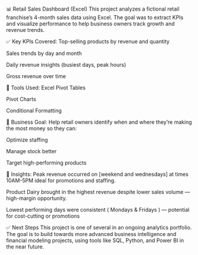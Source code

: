 📊 Retail Sales Dashboard (Excel)
This project analyzes a fictional retail franchise’s 4-month sales data using Excel. The goal was to extract KPIs and visualize performance to help business owners track growth and revenue trends.

✅ Key KPIs Covered:
Top-selling products by revenue and quantity

Sales trends by day and month

Daily revenue insights (busiest days, peak hours)

Gross revenue over time

📁 Tools Used:
Excel Pivot Tables

Pivot Charts

Conditional Formatting

 🎯 Business Goal:
Help retail owners identify when and where they’re making the most money so they can:

Optimize staffing

Manage stock better

Target high-performing products

🧠 Insights:
Peak revenue occurred on [weekend and wednesdays]  at times 10AM-5PM ideal for promotions and staffing.

Product Dairy brought in the highest revenue despite lower sales volume — high-margin opportunity.

Lowest performing days were consistent ( Mondays & Fridays ) — potential for cost-cutting or promotions


✅ Next Steps
This project is one of several in an ongoing analytics portfolio. The goal is to build towards more advanced business intelligence and financial modeling projects, using tools like SQL, Python, and Power BI in the near future.


